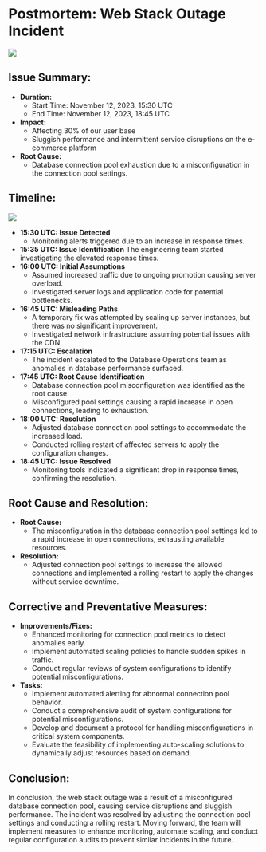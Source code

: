 # Postmortem: Web Stack Outage Incident
![](https://s3.amazonaws.com/intranet-projects-files/holbertonschool-sysadmin_devops/294/pQ9YzVY.gif)

## Issue Summary:
- **Duration:** 
  - Start Time: November 12, 2023, 15:30 UTC
  - End Time: November 12, 2023, 18:45 UTC
- **Impact:**
  - Affecting 30% of our user base
  - Sluggish performance and intermittent service disruptions on the e-commerce platform
- **Root Cause:**
  - Database connection pool exhaustion due to a misconfiguration in the connection pool settings.

## Timeline:
![](https://www.google.com/url?sa=i&url=https%3A%2F%2Fmedium.com%2Fganttpro-blog%2Ftimeline-examples-and-tips-on-how-to-use-them-a1ec2aab9f9a&psig=AOvVaw2K1VsMFc7-h_9HAJigkCSp&ust=1699929046437000&source=images&cd=vfe&opi=89978449&ved=0CBIQjRxqFwoTCODIp7z3v4IDFQAAAAAdAAAAABAE)
- **15:30 UTC: Issue Detected**
  - Monitoring alerts triggered due to an increase in response times.
- **15:35 UTC: Issue Identification**
  The engineering team started investigating the elevated response times.
- **16:00 UTC: Initial Assumptions**
  - Assumed increased traffic due to ongoing promotion causing server overload.
  - Investigated server logs and application code for potential bottlenecks.
- **16:45 UTC: Misleading Paths**
  - A temporary fix was attempted by scaling up server instances, but there was no significant improvement.
  - Investigated network infrastructure assuming potential issues with the CDN.
- **17:15 UTC: Escalation**
  - The incident escalated to the Database Operations team as anomalies in database performance surfaced.
- **17:45 UTC: Root Cause Identification**
  - Database connection pool misconfiguration was identified as the root cause.
  - Misconfigured pool settings causing a rapid increase in open connections, leading to exhaustion.
- **18:00 UTC: Resolution**
  - Adjusted database connection pool settings to accommodate the increased load.
  - Conducted rolling restart of affected servers to apply the configuration changes.
- **18:45 UTC: Issue Resolved**
  - Monitoring tools indicated a significant drop in response times, confirming the resolution.

## Root Cause and Resolution:
- **Root Cause:**
  - The misconfiguration in the database connection pool settings led to a rapid increase in open connections, exhausting available resources.
- **Resolution:**
  - Adjusted connection pool settings to increase the allowed connections and implemented a rolling restart to apply the changes without service downtime.

## Corrective and Preventative Measures:
- **Improvements/Fixes:**
  - Enhanced monitoring for connection pool metrics to detect anomalies early.
  - Implement automated scaling policies to handle sudden spikes in traffic.
  - Conduct regular reviews of system configurations to identify potential misconfigurations.
- **Tasks:**
  - Implement automated alerting for abnormal connection pool behavior.
  - Conduct a comprehensive audit of system configurations for potential misconfigurations.
  - Develop and document a protocol for handling misconfigurations in critical system components.
  - Evaluate the feasibility of implementing auto-scaling solutions to dynamically adjust resources based on demand.

## Conclusion:
In conclusion, the web stack outage was a result of a misconfigured database connection pool, causing service disruptions and sluggish performance. The incident was resolved by adjusting the connection pool settings and conducting a rolling restart. Moving forward, the team will implement measures to enhance monitoring, automate scaling, and conduct regular configuration audits to prevent similar incidents in the future.
